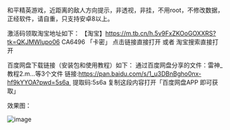 和平精英游戏，近距离的敌人方向提示，非透视，非挂，不用root，不修改数据，正经软件，请自重，只支持安卓8以上。

激活码领取淘宝地址如下：
【淘宝】https://m.tb.cn/h.5v9FxZKOoGOXXRS?tk=QKJMWlupo06 CA6496 「卡密」
点击链接直接打开 或者 淘宝搜索直接打开

百度网盘下载链接（安装包和使用教程）如下：
通过百度网盘分享的文件：雷神_教程2.m…等3个文件
链接:https://pan.baidu.com/s/1_u3DBnBgho0nx-hf9kYYOA?pwd=5s6a 
提取码:5s6a
复制这段内容打开「百度网盘APP 即可获取」

效果图：

![image](https://github.com/joken5/pubg_closedistance/blob/main/%E6%95%88%E6%9E%9C%E5%9B%BE2.jpg)
